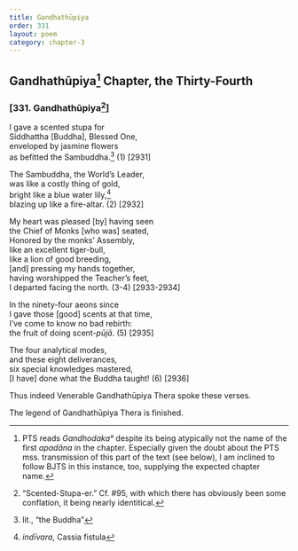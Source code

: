 ```yaml
---
title: Gandhathūpiya
order: 331
layout: poem
category: chapter-3
---
```


## Gandhathūpiya[^1] Chapter, the Thirty-Fourth

### \[331. Gandhathūpiya[^2]\]

I gave a scented stupa for  
Siddhattha \[Buddha\], Blessed One,  
enveloped by jasmine flowers  
as befitted the Sambuddha.[^3] (1) \[2931\]

The Sambuddha, the World’s Leader,  
was like a costly thing of gold,  
bright like a blue water lily,[^4]  
blazing up like a fire-altar. (2) \[2932\]

My heart was pleased \[by\] having seen  
the Chief of Monks \[who was\] seated,  
Honored by the monks’ Assembly,  
like an excellent tiger-bull,  
like a lion of good breeding,  
\[and\] pressing my hands together,  
having worshipped the Teacher’s feet,  
I departed facing the north. (3-4) \[2933-2934\]

In the ninety-four aeons since  
I gave those \[good\] scents at that time,  
I’ve come to know no bad rebirth:  
the fruit of doing scent-*pūjā*. (5) \[2935\]

The four analytical modes,  
and these eight deliverances,  
six special knowledges mastered,  
\[I have\] done what the Buddha taught! (6) \[2936\]

Thus indeed Venerable Gandhathūpiya Thera spoke these verses.

The legend of Gandhathūpiya Thera is finished.

[^1]: PTS reads *Gandhodaka°* despite its being atypically not the name of the first *apadāna* in the chapter. Especially given the doubt about the PTS mss. transmission of this part of the text (see below), I am inclined to follow BJTS in this instance, too, supplying the expected chapter name.

[^2]: “Scented-Stupa-er.” Cf. \#95, with which there has obviously been some conflation, it being nearly identitical.

[^3]: lit., “the Buddha”

[^4]: *indīvara*, Cassia fistula
